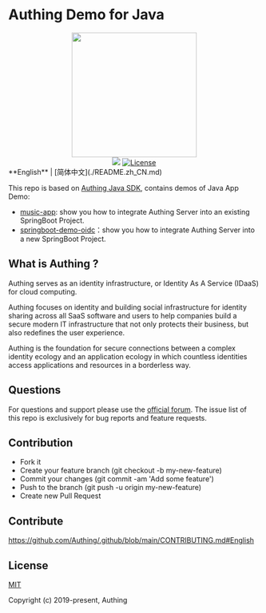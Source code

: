 # Authing Demo for Java

<div align=center>
  <img width="250" src="https://files.authing.co/authing-console/authing-logo-new-20210924.svg" />
</div>

<div align="center">
    <a href="https://forum.authing.cn/" target="_blank"><img src="https://img.shields.io/badge/chat-forum-blue" /></a>
    <a href="https://opensource.org/licenses/MIT" target="_blank"><img src="https://img.shields.io/badge/License-MIT-success" alt="License"></a>
</div>
**English** | [简体中文](./README.zh_CN.md)

This repo is based on [Authing Java SDK](https://github.com/Authing/authing-py-sdk), contains demos of Java App Demo:

- [music-app](./music-app/): show you how to integrate Authing Server into an existing SpringBoot Project.
- [springboot-demo-oidc](./springboot-demo-oidc/)：show you how to integrate Authing Server into a new SpringBoot Project.

## What is Authing ?

Authing serves as an identity infrastructure, or Identity As A Service (IDaaS) for cloud computing.

Authing focuses on identity and building social infrastructure for identity sharing across all SaaS software and users to help companies build a secure modern IT infrastructure that not only protects their business, but also redefines the user experience.

Authing is the foundation for secure connections between a complex identity ecology and an application ecology in which countless identities access applications and resources in a borderless way.

## Questions

For questions and support please use the [official forum](https://forum.authing.cn/). The issue list of this repo is exclusively for bug reports and feature requests.

## Contribution

- Fork it
- Create your feature branch (git checkout -b my-new-feature)
- Commit your changes (git commit -am 'Add some feature')
- Push to the branch (git push -u origin my-new-feature)
- Create new Pull Request


## Contribute

https://github.com/Authing/.github/blob/main/CONTRIBUTING.md#English


## License

[MIT](https://opensource.org/licenses/MIT)

Copyright (c) 2019-present, Authing